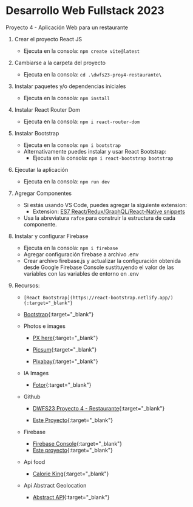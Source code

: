 # Desarrollo Web Fullstack 2023

Proyecto 4 - Aplicación Web para un restaurante

1. Crear el proyecto React JS
    - Ejecuta en la consola: `npm create vite@latest`

2. Cambiarse a la carpeta del proyecto
    - Ejecuta en la consola: `cd .\dwfs23-proy4-restaurante\`

3. Instalar paquetes y/o dependencias iniciales
    - Ejecuta en la consola: `npm install`

4. Instalar React Router Dom
    - Ejecuta en la consola: `npm i react-router-dom`

5. Instalar Bootstrap
    - Ejecuta en la consola: `npm i bootstrap`
    - Alternativamente puedes instalar y usar React Bootstrap:
      - Ejecuta en la consola: `npm i react-bootstrap bootstrap`

6. Ejecutar la aplicación
    - Ejecuta en la consola: `npm run dev`

7. Agregar Componentes
    - Si estás usando VS Code, puedes agregar la siguiente extension:
      - Extension: [ES7 React/Redux/GraphQL/React-Native snippets](https://marketplace.visualstudio.com/items?itemName=dsznajder.es7-react-js-snippets)
    - Usa la abreviatura `rafce` para construir la estructura de cada componente.

8. Instalar y configurar Firebase
    - Ejecuta en la consola: `npm i firebase`
    - Agregar configuración firebase a archivo .env
    - Crear archivo firebase.js y actualizar la configuración obtenida desde Google Firebase Console sustituyendo el valor de las variables con las variables de entorno en .env

9. Recursos:
    - `[React Bootstrap](https://react-bootstrap.netlify.app/){:target="_blank"}`

    - [Bootstrap](https://getbootstrap.com/docs/5.0/getting-started/introduction/){:target="_blank"}

    - Photos e images
        - [PX here](https://pxhere.com/){:target="_blank"}

        - [Picsum](https://picsum.photos/){:target="_blank"}

        - [Pixabay](https://pixabay.com/photos/){:target="_blank"}

    - IA Images
        - [Fotor](https://www.fotor.com/images/create){:target="_blank"}

    - Github

        - [DWFS23 Proyecto 4 - Restaurante](https://github.com/U-Camp/BOOT-M2-SEM16-PROY4){:target="_blank"}

        - [Este Proyecto](https://github.com/MarioLara76/dwfs23-proy4-tonyspizza){:target="_blank"}

    - Firebase
        - [Firebase Console](https://console.firebase.google.com/){:target="_blank"}
        - [Este proyecto](https://console.firebase.google.com/u/0/project/dwfs23-demo/overview){:target="_blank"}

    - Api food
        - [Calorie King](https://www.calorieking.com/us/es/developers/food-api/documentation/#food-ordering-and-grouping){:target="_blank"}

    - Api Abstract Geolocation
        - [Abstract API](https://app.abstractapi.com/api/email-validation/tester){:target="_blank"}